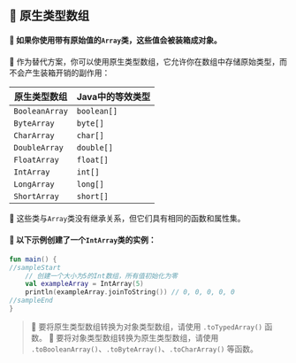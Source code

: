 ## 🧬 原生类型数组

#### 🔢 如果你使用带有原始值的`Array`类，这些值会被装箱成对象。
🚀 作为替代方案，你可以使用原生类型数组，它允许你在数组中存储原始类型，而不会产生装箱开销的副作用：

| 原生类型数组   | Java中的等效类型 |
| -------------- | ---------------- |
| `BooleanArray` | `boolean[]`      |
| `ByteArray`    | `byte[]`         |
| `CharArray`    | `char[]`         |
| `DoubleArray`  | `double[]`       |
| `FloatArray`   | `float[]`        |
| `IntArray`     | `int[]`          |
| `LongArray`    | `long[]`         |
| `ShortArray`   | `short[]`        |

🔗 这些类与`Array`类没有继承关系，但它们具有相同的函数和属性集。

#### 🧪 以下示例创建了一个`IntArray`类的实例：

```kotlin
fun main() {
//sampleStart
    // 创建一个大小为5的Int数组，所有值初始化为零
    val exampleArray = IntArray(5)
    println(exampleArray.joinToString()) // 0, 0, 0, 0, 0
//sampleEnd
}
```

> 🔄 要将原生类型数组转换为对象类型数组，请使用 `.toTypedArray()`  函数。
> 🔁 要将对象类型数组转换为原生类型数组，请使用 `.toBooleanArray()`、`.toByteArray()`、`.toCharArray()` 等函数。
